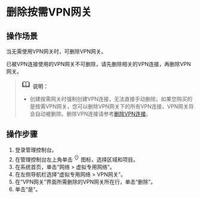 # 删除按需VPN网关<a name="vpn_04_0504"></a>

## 操作场景<a name="section13176183482415"></a>

当无需使用VPN网关时，可删除VPN网关。

已被VPN连接使用的VPN网关不可删除，请先删除相关的VPN连接，再删除VPN网关。

>![](public_sys-resources/icon-note.gif) **说明：**   
>-   创建按需网关时强制创建VPN连接，无法直接手动删除。如果您购买的是按需VPN网关，您可以删除VPN网关下的所有VPN连接，VPN网关将会自动被删除。删除VPN连接请参考[删除VPN连接](删除VPN连接.md)。  

## 操作步骤<a name="section35089332475"></a>

1.  登录管理控制台。
2.  在管理控制台左上角单击![](figures/d00356819-云计算开发部-公有云_IaaS-image-f1cac6ef-c4f7-462b-a7f1-85e988937e64.png)图标，选择区域和项目。
3.  在系统首页，单击“网络 \> 虚拟专用网络”。
4.  在左侧导航栏选择“虚拟专用网络 \> VPN网关”。
5.  在“VPN网关”界面所需删除的VPN网关所在行，单击“删除”。
6.  单击“是”。

